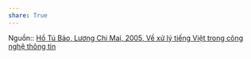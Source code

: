 ```yaml
---
share: True
---
```

Nguồn:: [Hồ Tú Bảo, Lương Chi Mai, 2005, Về xử lý tiếng Việt trong công nghệ thông tin](http://www.jaist.ac.jp/~bao/Writings/VLSPwhitepaper%20-%20Final.pdf)
